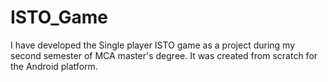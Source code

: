 # ISTO_Game
I have developed the Single player ISTO game as a project during my second semester of MCA master's degree. It was created from scratch for the Android platform.
